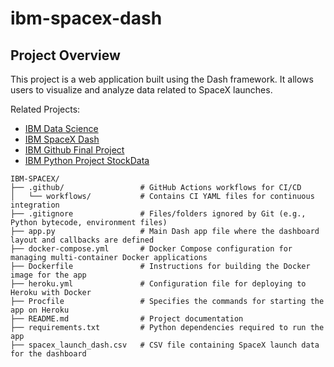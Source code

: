 # ibm-spacex-dash

## Project Overview

This project is a web application built using the Dash framework. It allows users to visualize and analyze data related to SpaceX launches.

Related Projects:
- [IBM Data Science](https://github.com/eveliinahampus/ibm-datascience)
- [IBM SpaceX Dash](https://github.com/eveliinahampus/ibm-spacex-dash)
- [IBM Github Final Project](https://github.com/eveliinahampus/ibm-github-final-project)
- [IBM Python Project StockData](https://github.com/eveliinahampus/ibm-stockdata)


```
IBM-SPACEX/
├── .github/                 # GitHub Actions workflows for CI/CD
│   └── workflows/           # Contains CI YAML files for continuous integration
├── .gitignore               # Files/folders ignored by Git (e.g., Python bytecode, environment files)
├── app.py                   # Main Dash app file where the dashboard layout and callbacks are defined
├── docker-compose.yml       # Docker Compose configuration for managing multi-container Docker applications
├── Dockerfile               # Instructions for building the Docker image for the app
├── heroku.yml               # Configuration file for deploying to Heroku with Docker
├── Procfile                 # Specifies the commands for starting the app on Heroku
├── README.md                # Project documentation
├── requirements.txt         # Python dependencies required to run the app
├── spacex_launch_dash.csv   # CSV file containing SpaceX launch data for the dashboard

```